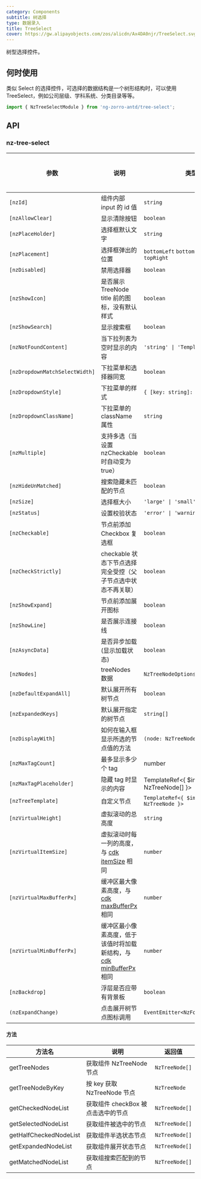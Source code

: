 ```yaml
---
category: Components
subtitle: 树选择
type: 数据录入
title: TreeSelect
cover: https://gw.alipayobjects.com/zos/alicdn/Ax4DA0njr/TreeSelect.svg
---
```


树型选择控件。

## 何时使用

类似 Select 的选择控件，可选择的数据结构是一个树形结构时，可以使用 TreeSelect，例如公司层级、学科系统、分类目录等等。

```ts
import { NzTreeSelectModule } from 'ng-zorro-antd/tree-select';
```

## API

### nz-tree-select

| 参数                           | 说明                                                                                                                 | 类型                                            | 默认值                             | 全局配置 |
| ------------------------------ | -------------------------------------------------------------------------------------------------------------------- | ----------------------------------------------- | ---------------------------------- | -------- |
| `[nzId]`                       | 组件内部 input 的 id 值                                                                                              | `string`                                        | -                                  |
| `[nzAllowClear]`               | 显示清除按钮                                                                                                         | `boolean`                                       | `false`                            |
| `[nzPlaceHolder]`              | 选择框默认文字                                                                                                       | `string`                                        | -                                  |
| `[nzPlacement]`                | 选择框弹出的位置                                                                                                     | `bottomLeft` `bottomRight` `topLeft` `topRight` | bottomLeft                         |
| `[nzDisabled]`                 | 禁用选择器                                                                                                           | `boolean`                                       | `false`                            |
| `[nzShowIcon]`                 | 是否展示 TreeNode title 前的图标，没有默认样式                                                                       | `boolean`                                       | `false`                            | ✅        |
| `[nzShowSearch]`               | 显示搜索框                                                                                                           | `boolean`                                       | `false`                            |
| `[nzNotFoundContent]`          | 当下拉列表为空时显示的内容                                                                                           | `'string' \| 'TemplateRef<void>'`               | -                                  |
| `[nzDropdownMatchSelectWidth]` | 下拉菜单和选择器同宽                                                                                                 | `boolean`                                       | `true`                             | ✅        |
| `[nzDropdownStyle]`            | 下拉菜单的样式                                                                                                       | `{ [key: string]: string; }`                    | -                                  |
| `[nzDropdownClassName]`        | 下拉菜单的 className 属性                                                                                            | `string`                                        | -                                  |
| `[nzMultiple]`                 | 支持多选（当设置 nzCheckable 时自动变为 true）                                                                       | `boolean`                                       | `false`                            |
| `[nzHideUnMatched]`            | 搜索隐藏未匹配的节点                                                                                                 | `boolean`                                       | `false`                            | ✅        |
| `[nzSize]`                     | 选择框大小                                                                                                           | `'large' \| 'small' \| 'default'`               | `'default'`                        | ✅        |
| `[nzStatus]`                   | 设置校验状态                                                                                                         | `'error' \| 'warning'`                          | -                                  |          |
| `[nzCheckable]`                | 节点前添加 Checkbox 复选框                                                                                           | `boolean`                                       | `false`                            |
| `[nzCheckStrictly]`            | checkable 状态下节点选择完全受控（父子节点选中状态不再关联）                                                         | `boolean`                                       | `false`                            |
| `[nzShowExpand]`               | 节点前添加展开图标                                                                                                   | `boolean`                                       | `true`                             |          |
| `[nzShowLine]`                 | 是否展示连接线                                                                                                       | `boolean`                                       | `false`                            |          |
| `[nzAsyncData]`                | 是否异步加载(显示加载状态)                                                                                           | `boolean`                                       | `false`                            |
| `[nzNodes]`                    | treeNodes 数据                                                                                                       | `NzTreeNodeOptions[]`                           | `[]`                               |
| `[nzDefaultExpandAll]`         | 默认展开所有树节点                                                                                                   | `boolean`                                       | `false`                            |
| `[nzExpandedKeys]`             | 默认展开指定的树节点                                                                                                 | `string[]`                                      | -                                  |
| `[nzDisplayWith]`              | 如何在输入框显示所选的节点值的方法                                                                                   | `(node: NzTreeNode) => string`                  | `(node: NzTreeNode) => node.title` |
| `[nzMaxTagCount]`              | 最多显示多少个 tag                                                                                                   | number                                          | -                                  |
| `[nzMaxTagPlaceholder]`        | 隐藏 tag 时显示的内容                                                                                                | TemplateRef<{ $implicit: NzTreeNode[] }>        | -                                  |
| `[nzTreeTemplate]`             | 自定义节点                                                                                                           | `TemplateRef<{ $implicit: NzTreeNode }>`        | -                                  |
| `[nzVirtualHeight]`            | 虚拟滚动的总高度                                                                                                     | `string`                                        | `-`                                |
| `[nzVirtualItemSize]`          | 虚拟滚动时每一列的高度，与 [cdk itemSize](https://material.angular.io/cdk/scrolling/api) 相同                        | `number`                                        | `28`                               |
| `[nzVirtualMaxBufferPx]`       | 缓冲区最大像素高度，与 [cdk maxBufferPx](https://material.angular.io/cdk/scrolling/api) 相同                         | `number`                                        | `500`                              |
| `[nzVirtualMinBufferPx]`       | 缓冲区最小像素高度，低于该值时将加载新结构，与 [cdk minBufferPx](https://material.angular.io/cdk/scrolling/api) 相同 | `number`                                        | `28`                               |
| `[nzBackdrop]`                 | 浮层是否应带有背景板                                                                                                 | `boolean`                                       | `false`                            |
| `(nzExpandChange)`             | 点击展开树节点图标调用                                                                                               | `EventEmitter<NzFormatEmitEvent>`               | -                                  |

#### 方法

| 方法名                 | 说明                               | 返回值         |
| ---------------------- | ---------------------------------- | -------------- |
| getTreeNodes           | 获取组件 NzTreeNode 节点           | `NzTreeNode[]` |
| getTreeNodeByKey       | 按 key 获取 NzTreeNode 节点        | `NzTreeNode`   |
| getCheckedNodeList     | 获取组件 checkBox 被点击选中的节点 | `NzTreeNode[]` |
| getSelectedNodeList    | 获取组件被选中的节点               | `NzTreeNode[]` |
| getHalfCheckedNodeList | 获取组件半选状态节点               | `NzTreeNode[]` |
| getExpandedNodeList    | 获取组件展开状态节点               | `NzTreeNode[]` |
| getMatchedNodeList     | 获取组搜索匹配到的节点             | `NzTreeNode[]` |
